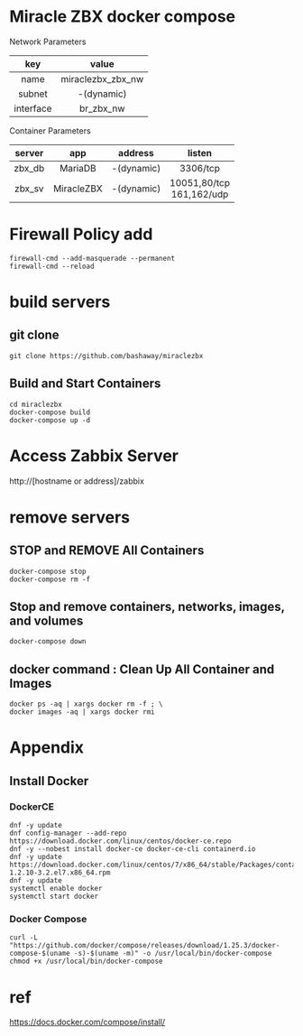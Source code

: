 # Miracle ZBX docker compose

Network Parameters

|key|value|
|:-:|:-:|
|name|miraclezbx_zbx_nw|
|subnet|-(dynamic)|
|interface|br_zbx_nw|

Container Parameters

|server|app|address|listen|
|:-:|:-:|:-:|:-:|
|zbx_db|MariaDB|-(dynamic)|3306/tcp|
|zbx_sv|MiracleZBX|-(dynamic)|10051,80/tcp<BR>161,162/udp|

# Firewall Policy add

```
firewall-cmd --add-masquerade --permanent
firewall-cmd --reload
```


# build servers

## git clone

```
git clone https://github.com/bashaway/miraclezbx
```

## Build and Start Containers
```
cd miraclezbx
docker-compose build
docker-compose up -d
```

# Access Zabbix Server

http://[hostname or address]/zabbix


# remove servers

## STOP and REMOVE All Containers
```
docker-compose stop
docker-compose rm -f
```

## Stop and remove containers, networks, images, and volumes
```
docker-compose down
```

## docker command : Clean Up All Container and Images
```
docker ps -aq | xargs docker rm -f ; \
docker images -aq | xargs docker rmi
```


# Appendix

## Install Docker

### DockerCE

```
dnf -y update
dnf config-manager --add-repo https://download.docker.com/linux/centos/docker-ce.repo
dnf -y --nobest install docker-ce docker-ce-cli containerd.io
dnf -y update https://download.docker.com/linux/centos/7/x86_64/stable/Packages/containerd.io-1.2.10-3.2.el7.x86_64.rpm
dnf -y update
systemctl enable docker
systemctl start docker
```

### Docker Compose
```
curl -L "https://github.com/docker/compose/releases/download/1.25.3/docker-compose-$(uname -s)-$(uname -m)" -o /usr/local/bin/docker-compose
chmod +x /usr/local/bin/docker-compose
```


# ref
https://docs.docker.com/compose/install/
